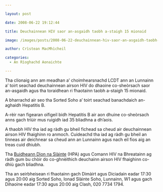 ```yaml
---

layout: post

date: 2008-06-22 19:12:44

title: Deuchainnean HIV saor an-asgaidh taobh a-staigh 15 mionaid

image: /images/posts/2008-06-22-deuchainnean-hiv-saor-an-asgaidh-taobh-a-staigh-15-mionaid.webp

author: Crìstean MacMhìcheil

categories:
  - An Rìoghachd Aonaichte

---
```


Tha clionaig ann am meadhan a&#8217; choimhearsnachd LCDT ann an Lunnainn a&#8217; toirt seachad deuchainnean airson HIV do dhaoine co-sheòrsach saor an-asgaidh agus tha toraidhean ri fhaotainn taobh a-staigh 15 mionaid.

A bharrachd air seo tha Sorted Soho a&#8217; toirt seachad banachdaich an-aghaidh Hepatitis B.

A-rèir nan figearan oifigeil bidh Hepatitis B air aon dhuine co-sheòrsach anns gach triùir mus ruigidh iad 35 bliadhna a dh&#8217;aois.

A thaobh HIV tha iad ag ràdh gu bheil fichead sa cheud air deuchainnean airson HIV fhaighinn ro anmoch. Cuideachd tha iad ag ràdh gu bheil an tinneas air deichnear sa cheud ann an Lunnainn agus nach eil fios aig an treas cuid dhiubh.

Tha [Buidheann Dìon na Slàinte][1] (HPA) agus Comann HIV na Bhreatainn ag ràdh gum bu chòir do co-ghnèithich deuchainn airson HIV fhaighinn co-dhiù gach bliadhna.

Tha an seirbheisean ri fhaotainn gach Dimàirt agus Diciadain eadar 17:30 agus 20:00 aig Sorted Soho, Ionad Slàinte Soho, Lunnainn, W1 agus gach Dihaoine eadar 17:30 agus 20:00 aig Clash, 020 7734 1794.

 [1]: https://www.gov.uk/government/organisations/health-protection-agency
